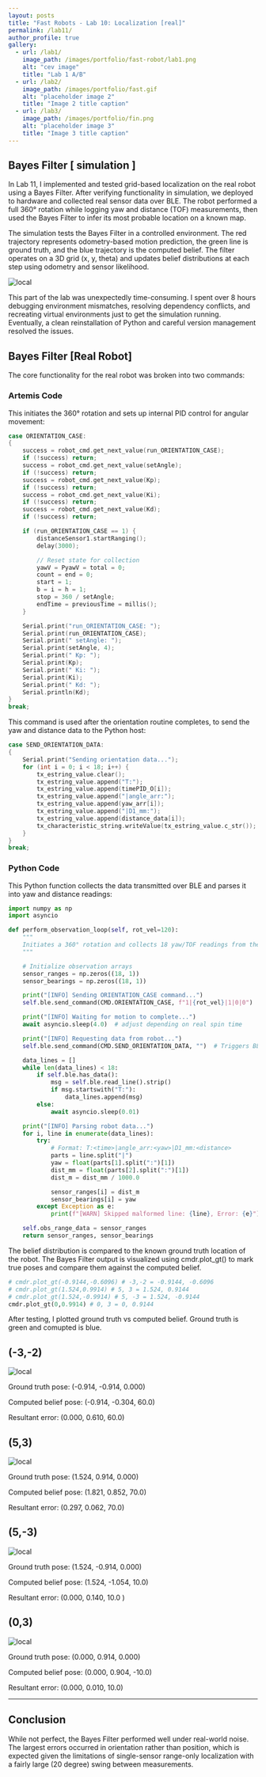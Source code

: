 ```yaml
---
layout: posts
title: "Fast Robots - Lab 10: Localization [real]"
permalink: /lab11/
author_profile: true
gallery:
  - url: /lab1/
    image_path: /images/portfolio/fast-robot/lab1.png
    alt: "cev image"
    title: "Lab 1 A/B"
  - url: /lab2/
    image_path: /images/portfolio/fast.gif
    alt: "placeholder image 2"
    title: "Image 2 title caption"
  - url: /lab3/
    image_path: /images/portfolio/fin.png
    alt: "placeholder image 3"
    title: "Image 3 title caption"
---
```



## Bayes Filter [ simulation ]
In Lab 11, I implemented and tested grid-based localization on the real robot using a Bayes Filter. After verifying functionality in simulation, we deployed to hardware and collected real sensor data over BLE. The robot performed a full 360° rotation while logging yaw and distance (TOF) measurements, then used the Bayes Filter to infer its most probable location on a known map.

The simulation tests the Bayes Filter in a controlled environment. The red trajectory represents odometry-based motion prediction, the green line is ground truth, and the blue trajectory is the computed belief. The filter operates on a 3D grid (x, y, theta) and updates belief distributions at each step using odometry and sensor likelihood.

![local](/images/portfolio/fast-robot/11sim.png)  

This part of the lab was unexpectedly time-consuming. I spent over 8 hours debugging environment mismatches, resolving dependency conflicts, and recreating virtual environments just to get the simulation running. Eventually, a clean reinstallation of Python and careful version management resolved the issues.


## Bayes Filter [Real Robot]

The core functionality for the real robot was broken into two commands:

### Artemis Code

This initiates the 360° rotation and sets up internal PID control for angular movement:

```c
case ORIENTATION_CASE:
{
    success = robot_cmd.get_next_value(run_ORIENTATION_CASE);
    if (!success) return;
    success = robot_cmd.get_next_value(setAngle);
    if (!success) return;
    success = robot_cmd.get_next_value(Kp);
    if (!success) return;
    success = robot_cmd.get_next_value(Ki);
    if (!success) return;
    success = robot_cmd.get_next_value(Kd);
    if (!success) return;

    if (run_ORIENTATION_CASE == 1) {
        distanceSensor1.startRanging();              
        delay(3000);

        // Reset state for collection
        yawV = PyawV = total = 0;
        count = end = 0;
        start = 1;
        b = i = h = 1;
        stop = 360 / setAngle;
        endTime = previousTime = millis();
    }

    Serial.print("run_ORIENTATION_CASE: ");
    Serial.print(run_ORIENTATION_CASE);
    Serial.print(" setAngle: ");
    Serial.print(setAngle, 4);
    Serial.print(" Kp: ");
    Serial.print(Kp);
    Serial.print(" Ki: ");
    Serial.print(Ki);
    Serial.print(" Kd: ");
    Serial.println(Kd);
}
break;
```

This command is used after the orientation routine completes, to send the yaw and distance data to the Python host:
```c
case SEND_ORIENTATION_DATA:
{
    Serial.print("Sending orientation data...");
    for (int i = 0; i < 18; i++) {
        tx_estring_value.clear();
        tx_estring_value.append("T:");
        tx_estring_value.append(timePID_O[i]);
        tx_estring_value.append("|angle_arr:");
        tx_estring_value.append(yaw_arr[i]);
        tx_estring_value.append("|D1_mm:");
        tx_estring_value.append(distance_data[i]);      
        tx_characteristic_string.writeValue(tx_estring_value.c_str());
    }
}
break;
```
### Python Code
This Python function collects the data transmitted over BLE and parses it into yaw and distance readings:

```python
import numpy as np
import asyncio

def perform_observation_loop(self, rot_vel=120):
    """
    Initiates a 360° rotation and collects 18 yaw/TOF readings from the real robot over BLE.
    """

    # Initialize observation arrays
    sensor_ranges = np.zeros((18, 1))
    sensor_bearings = np.zeros((18, 1))

    print("[INFO] Sending ORIENTATION_CASE command...")
    self.ble.send_command(CMD.ORIENTATION_CASE, f"1|{rot_vel}|1|0|0")  # run=1, setAngle=rot_vel, Kp=1, Ki=0, Kd=0

    print("[INFO] Waiting for motion to complete...")
    await asyncio.sleep(4.0)  # adjust depending on real spin time

    print("[INFO] Requesting data from robot...")
    self.ble.send_command(CMD.SEND_ORIENTATION_DATA, "")  # Triggers BLE data dump

    data_lines = []
    while len(data_lines) < 18:
        if self.ble.has_data():
            msg = self.ble.read_line().strip()
            if msg.startswith("T:"):
                data_lines.append(msg)
        else:
            await asyncio.sleep(0.01)

    print("[INFO] Parsing robot data...")
    for i, line in enumerate(data_lines):
        try:
            # Format: T:<time>|angle_arr:<yaw>|D1_mm:<distance>
            parts = line.split("|")
            yaw = float(parts[1].split(":")[1])
            dist_mm = float(parts[2].split(":")[1])
            dist_m = dist_mm / 1000.0

            sensor_ranges[i] = dist_m
            sensor_bearings[i] = yaw
        except Exception as e:
            print(f"[WARN] Skipped malformed line: {line}, Error: {e}")

    self.obs_range_data = sensor_ranges
    return sensor_ranges, sensor_bearings
```

The belief distribution is compared to the known ground truth location of the robot. The Bayes Filter output is visualized using cmdr.plot_gt() to mark true poses and compare them against the computed belief.

```python
# cmdr.plot_gt(-0.9144,-0.6096) # -3,-2 = -0.9144, -0.6096
# cmdr.plot_gt(1.524,0.9914) # 5, 3 = 1.524, 0.9144
# cmdr.plot_gt(1.524,-0.9914) # 5, -3 = 1.524, -0.9144
cmdr.plot_gt(0,0.9914) # 0, 3 = 0, 0.9144

```

After testing, I plotted ground truth vs computed belief. Ground truth is green and comupted is blue. 

## (-3,-2)
![local](/images/portfolio/fast-robot/11r1.png)  

Ground truth pose: (-0.914, -0.914, 0.000)

Computed belief pose: (-0.914, -0.304, 60.0)

Resultant error: (0.000, 0.610, 60.0)

## (5,3)
![local](/images/portfolio/fast-robot/11r2.png)  

Ground truth pose: (1.524, 0.914, 0.000)

Computed belief pose: (1.821, 0.852, 70.0)

Resultant error: (0.297, 0.062, 70.0)

## (5,-3)
![local](/images/portfolio/fast-robot/11r3.png)  

Ground truth pose: (1.524, -0.914, 0.000)

Computed belief pose: (1.524, -1.054, 10.0)

Resultant error: (0.000, 0.140, 10.0 )


## (0,3)
![local](/images/portfolio/fast-robot/11r4.png)  

Ground truth pose: (0.000, 0.914, 0.000)

Computed belief pose: (0.000, 0.904, -10.0)

Resultant error: (0.000, 0.010, 10.0)

--- 
## Conclusion
While not perfect, the Bayes Filter performed well under real-world noise. The largest errors occurred in orientation rather than position, which is expected given the limitations of single-sensor range-only localization with a fairly large (20 degree) swing between measurements. 

